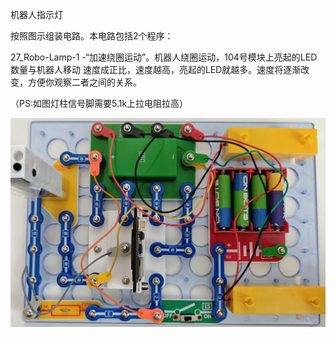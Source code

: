 机器人指示灯

按照图示组装电路。本电路包括2个程序：

27_Robo-Lamp-1 -“加速绕圈运动”。机器人绕圈运动，104号模块上亮起的LED数量与机器人移动
速度成正比，速度越高，亮起的LED就越多。速度将逐渐改变，方便你观察二者之间的关系。

（PS:如图灯柱信号脚需要5.1k上拉电阻拉高）

![](122p1.jpg)